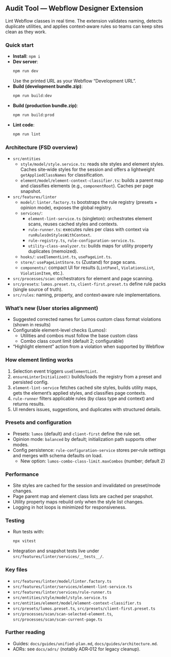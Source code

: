 ## Audit Tool — Webflow Designer Extension

Lint Webflow classes in real time. The extension validates naming, detects duplicate utilities, and applies context‑aware rules so teams can keep sites clean as they work.

### Quick start

- **Install**: `npm i`
- **Dev server**:
  ```bash
  npm run dev
  ```
  Use the printed URL as your Webflow “Development URL”.
- **Build (development bundle.zip)**:
  ```bash
  npm run build:dev
  ```
- **Build (production bundle.zip)**:
  ```bash
  npm run build:prod
  ```
- **Lint code**:
  ```bash
  npm run lint
  ```

### Architecture (FSD overview)

- `src/entities`
  - `style/model/style.service.ts`: reads site styles and element styles. Caches site‑wide styles for the session and offers a lightweight `getAppliedClassNames` for classification.
  - `element/model/element-context-classifier.ts`: builds a parent map and classifies elements (e.g., `componentRoot`). Caches per page snapshot.
- `src/features/linter`
  - `model/`: `linter.factory.ts` bootstraps the rule registry (presets + opinion mode), exposes the global registry.
  - `services/`:
    - `element-lint-service.ts` (singleton): orchestrates element scans, reuses cached styles and contexts.
    - `rule-runner.ts`: executes rules per class with context via `runRulesOnStylesWithContext`.
    - `rule-registry.ts`, `rule-configuration-service.ts`.
    - `utility-class-analyzer.ts`: builds maps for utility property duplicates (memoized).
  - `hooks/`: `useElementLint.ts`, `usePageLint.ts`.
  - `store/`: `usePageLintStore.ts` (Zustand) for page scans.
  - `components/`: compact UI for results (`LintPanel`, `ViolationsList`, `ViolationItem`, etc.).
- `src/processes/scan`: orchestrators for element and page scanning.
- `src/presets`: `lumos.preset.ts`, `client-first.preset.ts` define rule packs (single source of truth).
- `src/rules`: naming, property, and context‑aware rule implementations.

### What’s new (User stories alignment)

- Suggested corrected names for Lumos custom class format violations (shown in results)
- Configurable element-level checks (Lumos):
  - Utilities and combos must follow the base custom class
  - Combo class count limit (default 2; configurable)
- “Highlight element” action from a violation when supported by Webflow

### How element linting works

1. Selection event triggers `useElementLint`.
2. `ensureLinterInitialized()` builds/loads the registry from a preset and persisted config.
3. `element-lint-service` fetches cached site styles, builds utility maps, gets the element’s applied styles, and classifies page contexts.
4. `rule-runner` filters applicable rules (by class type and context) and returns results.
5. UI renders issues, suggestions, and duplicates with structured details.

### Presets and configuration

- Presets: `lumos` (default) and `client-first` define the rule set.
- Opinion mode: `balanced` by default; initialization path supports other modes.
- Config persistence: `rule-configuration-service` stores per‑rule settings and merges with schema defaults on load.
  - New option: `lumos-combo-class-limit.maxCombos` (number; default 2)

### Performance

- Site styles are cached for the session and invalidated on preset/mode changes.
- Page parent map and element class lists are cached per snapshot.
- Utility property maps rebuild only when the style list changes.
- Logging in hot loops is minimized for responsiveness.

### Testing

- Run tests with:
  ```bash
  npx vitest
  ```
- Integration and snapshot tests live under `src/features/linter/services/__tests__/`.

### Key files

- `src/features/linter/model/linter.factory.ts`
- `src/features/linter/services/element-lint-service.ts`
- `src/features/linter/services/rule-runner.ts`
- `src/entities/style/model/style.service.ts`
- `src/entities/element/model/element-context-classifier.ts`
- `src/presets/lumos.preset.ts`, `src/presets/client-first.preset.ts`
- `src/processes/scan/scan-selected-element.ts`, `src/processes/scan/scan-current-page.ts`

### Further reading

- Guides: `docs/guides/unified-plan.md`, `docs/guides/architecture.md`.
- ADRs: see `docs/adrs/` (notably ADR‑012 for legacy cleanup).
